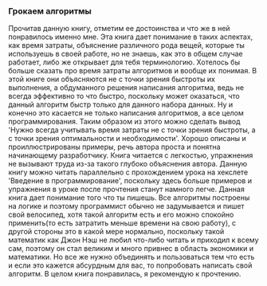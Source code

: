 ### Грокаем алгоритмы
Прочитав данную книгу, отметим ее достоинства и что же в ней понравилось именно мне. Эта книга дает понимание в таких аспектах, как время затраты, объяснение различного 
рода вещей, которые ты используешь в своей работе, но не знаешь, как это в общем случае работает, либо же открывает для тебя терминологию. Хотелось бы больше 
сказать про время затраты алгоритмов и вообще их понимая. В этой книге они объясняются не с точки зрения быстроты их выполнения, а обдуманного решения написания алгоритма, ведь не всегда эффективно то что быстро, поскольку может оказаться, что данный алгоритм быстр только для данного набора данных. Ну и конечно это касается не только написания алгоритмов, а все целом программирования. Таким образом из этого можно сделать вывод 'Нужно всегда учитывать время затраты не с точки зрения быстроты, а с точки зрения оптимальности и необходимости'. Хорошо описаны и проиллюстрированы примеры, речь автора проста и понятна начинающему разработчику. Книга читается с легкостью, упражнения не вызывают труда из-за такого глубоко объяснения автора. Данную книгу можно читать параллельно с прохождением урока на хекслете 'Введение в программирование', поскольку здесь больше примеров и упражнения в уроке после прочтения станут намного легче. Данная книга дает понимание того что ты пишешь. Все алгоритмы построены на логике и поэтому программист обычно не задумывается и пишет свой велосипед, хотя такой алгоритм есть и его можно спокойно применить(то есть затратить меньше времени на свою работу), с другой стороны это в какой мере нормально, поскольку такой математик как Джон Нэш не любил что-либо читать и приходил к всему сам, поэтому он стал великим и много привнес в область экономики и математики. Но все же нужно объединять и пользоваться тем что есть и если это кажется абсурдным для вас, 
то попробовать написать свой алгоритм. В целом книга понравилась, я рекомендую к прочтению.